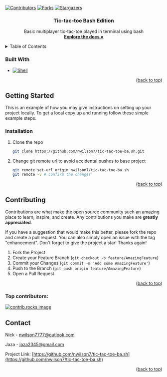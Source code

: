 <a id="readme-top"></a>

[![Contributors][contributors-shield]][contributors-url]
[![Forks][forks-shield]][forks-url]
[![Stargazers][stars-shield]][stars-url]


<h3 align="center">Tic-tac-toe Bash Edition</h3>

  <p align="center">
    Basic multiplayer tic-tac-toe played in terminal using bash
    <br />
    <a href="https://github.com/nwilson7/tic-tac-toe-ba.sh"><strong>Explore the docs »</strong></a>
    <br />
  </p>
</div>


<!-- TABLE OF CONTENTS -->
<details>
  <summary>Table of Contents</summary>
  <ol>
    <li><a href="#built-with">Built With</a></li>
    </li>
    <li>
      <a href="#getting-started">Getting Started</a>
      <ul>
        <li><a href="#installation">Installation</a></li>
      </ul>
    </li>
    <li><a href="#contributing">Contributing</a></li>
    <li><a href="#contact">Contact</a></li>
  </ol>
</details>


### Built With

* [![Shell][Shell]][Shell-url]

<p align="right">(<a href="#readme-top">back to top</a>)</p>


<!-- GETTING STARTED -->
## Getting Started

This is an example of how you may give instructions on setting up your project locally.
To get a local copy up and running follow these simple example steps.

### Installation

1. Clone the repo
   ```sh
   git clone https://github.com/nwilson7/tic-tac-toe-ba.sh.git
   ```
2. Change git remote url to avoid accidental pushes to base project
   ```sh
   git remote set-url origin nwilson7/tic-tac-toe-ba.sh
   git remote -v # confirm the changes
   ```

<p align="right">(<a href="#readme-top">back to top</a>)</p>


<!-- CONTRIBUTING -->
## Contributing

Contributions are what make the open source community such an amazing place to learn, inspire, and create. Any contributions you make are **greatly appreciated**.

If you have a suggestion that would make this better, please fork the repo and create a pull request. You can also simply open an issue with the tag "enhancement".
Don't forget to give the project a star! Thanks again!

1. Fork the Project
2. Create your Feature Branch (`git checkout -b feature/AmazingFeature`)
3. Commit your Changes (`git commit -m 'Add some AmazingFeature'`)
4. Push to the Branch (`git push origin feature/AmazingFeature`)
5. Open a Pull Request

<p align="right">(<a href="#readme-top">back to top</a>)</p>

### Top contributors:

<a href="https://github.com/nwilson7/tic-tac-toe-ba.sh/graphs/contributors">
  <img src="https://contrib.rocks/image?repo=nwilson7/tic-tac-toe-ba.sh" alt="contrib.rocks image" />
</a>


<!-- CONTACT -->
## Contact

Nick - nwilson7777@outlook.com

Jaza - jaza2345@gmail.com

Project Link: [https://github.com/nwilson7/tic-tac-toe-ba.sh](https://github.com/nwilson7/tic-tac-toe-ba.sh)

<p align="right">(<a href="#readme-top">back to top</a>)</p>


<!-- MARKDOWN LINKS & IMAGES -->
[contributors-shield]: https://img.shields.io/github/contributors/nwilson7/tic-tac-toe-ba.sh.svg?style=for-the-badge
[contributors-url]: https://github.com/nwilson7/tic-tac-toe-ba.sh/graphs/contributors
[forks-shield]: https://img.shields.io/github/forks/nwilson7/tic-tac-toe-ba.sh.svg?style=for-the-badge
[forks-url]: https://github.com/nwilson7/tic-tac-toe-ba.sh/network/members
[stars-shield]: https://img.shields.io/github/stars/nwilson7/tic-tac-toe-ba.sh.svg?style=for-the-badge
[stars-url]: https://github.com/nwilson7/tic-tac-toe-ba.sh/stargazers
[Shell]: https://img.shields.io/badge/Shell_Script-121011?style=for-the-badge&logo=gnu-bash&logoColor=white
[Shell-url]: https://en.wikipedia.org/wiki/Bash_(Unix_shell)
